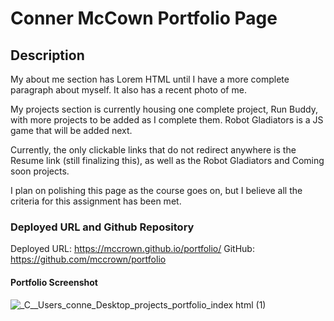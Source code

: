 # Conner McCown Portfolio Page

## Description

My about me section has Lorem HTML until I have a more complete paragraph about myself. It also has a recent photo of me.

My projects section is currently housing one complete project, Run Buddy, with more projects to be added as I complete them. Robot Gladiators is a JS game that will be added next.

Currently, the only clickable links that do not redirect anywhere is the Resume link (still finalizing this), as well as the Robot Gladiators and Coming soon projects.

I plan on polishing this page as the course goes on, but I believe all the criteria for this assignment has been met.

### Deployed URL and Github Repository
 Deployed URL: https://mccrown.github.io/portfolio/
 GitHub: https://github.com/mccrown/portfolio
#### Portfolio Screenshot

![_C__Users_conne_Desktop_projects_portfolio_index html (1)](https://user-images.githubusercontent.com/6404921/152212112-1676ac1c-f555-4548-94db-e84db2c30d3f.png)
